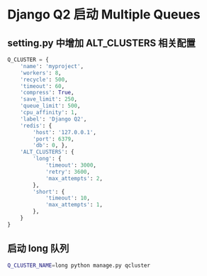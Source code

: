 # Django Q2 启动 Multiple Queues

## setting.py 中增加 ALT_CLUSTERS 相关配置

```python
Q_CLUSTER = {
    'name': 'myproject',
    'workers': 8,
    'recycle': 500,
    'timeout': 60,
    'compress': True,
    'save_limit': 250,
    'queue_limit': 500,
    'cpu_affinity': 1,
    'label': 'Django Q2',
    'redis': {
        'host': '127.0.0.1',
        'port': 6379,
        'db': 0, },
    'ALT_CLUSTERS': {
        'long': {
            'timeout': 3000,
            'retry': 3600,
            'max_attempts': 2,
        },
        'short': {
            'timeout': 10,
            'max_attempts': 1,
        },
    }
}
```

## 启动 long 队列

```bash
Q_CLUSTER_NAME=long python manage.py qcluster
```
